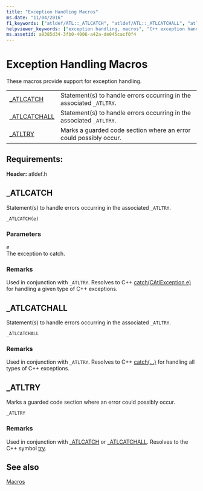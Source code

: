 ```yaml
---
title: "Exception Handling Macros"
ms.date: "11/04/2016"
f1_keywords: ["atldef/ATL::_ATLCATCH", "atldef/ATL::_ATLCATCHALL", "atldef/ATL::_ATLTRY"]
helpviewer_keywords: ["exception handling, macros", "C++ exception handling, macros"]
ms.assetid: a8385d34-3fb0-4006-a42a-de045cacf0f4
---
```

# Exception Handling Macros

These macros provide support for exception handling.

|||
|-|-|
|[_ATLCATCH](#_atlcatch)|Statement(s) to handle errors occurring in the associated `_ATLTRY`.|
|[_ATLCATCHALL](#_atlcatchall)|Statement(s) to handle errors occurring in the associated `_ATLTRY`.|
|[_ATLTRY](#_atltry)|Marks a guarded code section where an error could possibly occur.|

## Requirements:

**Header:** atldef.h

## <a name="_atlcatch"></a>  _ATLCATCH

Statement(s) to handle errors occurring in the associated `_ATLTRY`.

```
_ATLCATCH(e)
```

### Parameters

*e*<br/>
The exception to catch.

### Remarks

Used in conjunction with `_ATLTRY`. Resolves to C++ [catch(CAtlException e)](../../cpp/try-throw-and-catch-statements-cpp.md) for handling a given type of C++ exceptions.

## <a name="_atlcatchall"></a>  _ATLCATCHALL

Statement(s) to handle errors occurring in the associated `_ATLTRY`.

```
_ATLCATCHALL
```

### Remarks

Used in conjunction with `_ATLTRY`. Resolves to C++ [catch(...)](../../cpp/try-throw-and-catch-statements-cpp.md) for handling all types of C++ exceptions.

## <a name="_atltry"></a>  _ATLTRY

Marks a guarded code section where an error could possibly occur.

```
_ATLTRY
```

### Remarks

Used in conjunction with [_ATLCATCH](#_atlcatch) or [_ATLCATCHALL](#_atlcatchall). Resolves to the C++ symbol [try](../../cpp/try-throw-and-catch-statements-cpp.md).

## See also

[Macros](../../atl/reference/atl-macros.md)
